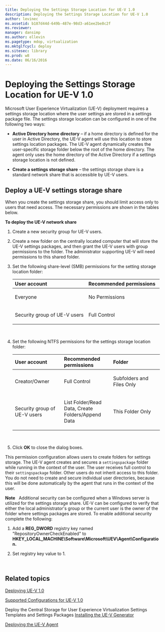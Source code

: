 ```yaml
---
title: Deploying the Settings Storage Location for UE-V 1.0
description: Deploying the Settings Storage Location for UE-V 1.0
author: levinec
ms.assetid: b187d44d-649b-487e-98d3-a61ee2be8c2f
ms.reviewer: 
manager: dansimp
ms.author: ellevin
ms.pagetype: mdop, virtualization
ms.mktglfcycl: deploy
ms.sitesec: library
ms.prod: w8
ms.date: 06/16/2016
---
```



# Deploying the Settings Storage Location for UE-V 1.0


Microsoft User Experience Virtualization (UE-V) deployment requires a settings storage location where the user settings are stored in a settings package file. The settings storage location can be configured in one of the following two ways:

-   **Active Directory home directory** – if a home directory is defined for the user in Active Directory, the UE-V agent will use this location to store settings location packages. The UE-V agent dynamically creates the user-specific storage folder below the root of the home directory. The agent only uses the home directory of the Active Directory if a settings storage location is not defined.

-   **Create a settings storage share** – the settings storage share is a standard network share that is accessible by UE-V users.

## Deploy a UE-V settings storage share


When you create the settings storage share, you should limit access only to users that need access. The necessary permissions are shown in the tables below.

**To deploy the UE-V network share**

1.  Create a new security group for UE-V users.

2.  Create a new folder on the centrally located computer that will store the UE-V settings packages, and then grant the UE-V users with group permissions to the folder. The administrator supporting UE-V will need permissions to this shared folder.

3.  Set the following share-level (SMB) permissions for the setting storage location folder:

    <table>
    <colgroup>
    <col width="50%" />
    <col width="50%" />
    </colgroup>
    <thead>
    <tr class="header">
    <th align="left"><strong>User account</strong></th>
    <th align="left"><strong>Recommended permissions</strong></th>
    </tr>
    </thead>
    <tbody>
    <tr class="odd">
    <td align="left"><p>Everyone</p></td>
    <td align="left"><p>No Permissions</p></td>
    </tr>
    <tr class="even">
    <td align="left"><p>Security group of UE-V users</p></td>
    <td align="left"><p>Full Control</p></td>
    </tr>
    </tbody>
    </table>

     

4.  Set the following NTFS permissions for the settings storage location folder:

    <table>
    <colgroup>
    <col width="33%" />
    <col width="33%" />
    <col width="33%" />
    </colgroup>
    <thead>
    <tr class="header">
    <th align="left"><strong>User account</strong></th>
    <th align="left"><strong>Recommended permissions</strong></th>
    <th align="left"><strong>Folder</strong></th>
    </tr>
    </thead>
    <tbody>
    <tr class="odd">
    <td align="left"><p>Creator/Owner</p></td>
    <td align="left"><p>Full Control</p></td>
    <td align="left"><p>Subfolders and Files Only</p></td>
    </tr>
    <tr class="even">
    <td align="left"><p>Security group of UE-V users</p></td>
    <td align="left"><p>List Folder/Read Data, Create Folders/Append Data</p></td>
    <td align="left"><p>This Folder Only</p></td>
    </tr>
    </tbody>
    </table>

     

5.  Click **OK** to close the dialog boxes.

This permission configuration allows users to create folders for settings storage. The UE-V agent creates and secures a `settingspackage` folder while running in the context of the user. The user receives full control to their `settingspackage` folder. Other users do not inherit access to this folder. You do not need to create and secure individual user directories, because this will be done automatically by the agent that runs in the context of the user.

**Note**  
Additional security can be configured when a Windows server is utilized for the settings storage share. UE-V can be configured to verify that either the local administrator's group or the current user is the owner of the folder where settings packages are stored. To enable additional security complete the following:

1.  Add a **REG\_DWORD** registry key named "RepositoryOwnerCheckEnabled" to **HKEY\_LOCAL\_MACHINE\\Software\\Microsoft\\UEV\\Agent\\Configuration.**

2.  Set registry key value to 1.

 

## Related topics


[Deploying UE-V 1.0](deploying-ue-v-10.md)

[Supported Configurations for UE-V 1.0](supported-configurations-for-ue-v-10.md)

Deploy the Central Storage for User Experience Virtualization Settings Templates and Settings Packages
[Installing the UE-V Generator](installing-the-ue-v-generator.md)

[Deploying the UE-V Agent](deploying-the-ue-v-agent.md)

 

 





